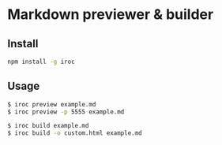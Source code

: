 # Markdown previewer & builder

## Install

```bash
npm install -g iroc
```

## Usage

```bash
$ iroc preview example.md
$ iroc preview -p 5555 example.md

$ iroc build example.md
$ iroc build -o custom.html example.md
```
